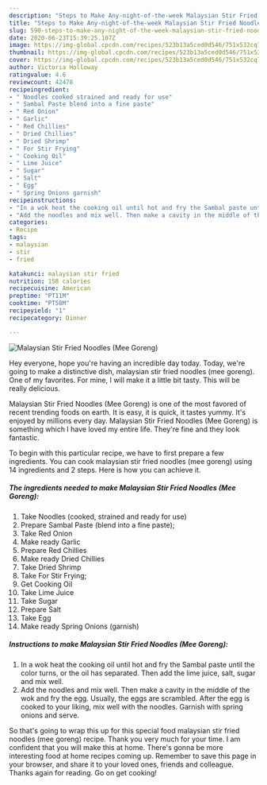 ```yaml
---
description: "Steps to Make Any-night-of-the-week Malaysian Stir Fried Noodles (Mee Goreng)"
title: "Steps to Make Any-night-of-the-week Malaysian Stir Fried Noodles (Mee Goreng)"
slug: 590-steps-to-make-any-night-of-the-week-malaysian-stir-fried-noodles-mee-goreng
date: 2020-06-23T15:39:25.107Z
image: https://img-global.cpcdn.com/recipes/523b13a5ced0d546/751x532cq70/malaysian-stir-fried-noodles-mee-goreng-recipe-main-photo.jpg
thumbnail: https://img-global.cpcdn.com/recipes/523b13a5ced0d546/751x532cq70/malaysian-stir-fried-noodles-mee-goreng-recipe-main-photo.jpg
cover: https://img-global.cpcdn.com/recipes/523b13a5ced0d546/751x532cq70/malaysian-stir-fried-noodles-mee-goreng-recipe-main-photo.jpg
author: Victoria Holloway
ratingvalue: 4.6
reviewcount: 42478
recipeingredient:
- " Noodles cooked strained and ready for use"
- " Sambal Paste blend into a fine paste"
- " Red Onion"
- " Garlic"
- " Red Chillies"
- " Dried Chillies"
- " Dried Shrimp"
- " For Stir Frying"
- " Cooking Oil"
- " Lime Juice"
- " Sugar"
- " Salt"
- " Egg"
- " Spring Onions garnish"
recipeinstructions:
- "In a wok heat the cooking oil until hot and fry the Sambal paste until the color turns, or the oil has separated. Then add the lime juice, salt, sugar and mix well."
- "Add the noodles and mix well. Then make a cavity in the middle of the wok and fry the egg. Usually, the eggs are scrambled. After the egg is cooked to your liking, mix well with the noodles. Garnish with spring onions and serve."
categories:
- Recipe
tags:
- malaysian
- stir
- fried

katakunci: malaysian stir fried 
nutrition: 158 calories
recipecuisine: American
preptime: "PT11M"
cooktime: "PT58M"
recipeyield: "1"
recipecategory: Dinner

---
```



![Malaysian Stir Fried Noodles (Mee Goreng)](https://img-global.cpcdn.com/recipes/523b13a5ced0d546/751x532cq70/malaysian-stir-fried-noodles-mee-goreng-recipe-main-photo.jpg)

Hey everyone, hope you're having an incredible day today. Today, we're going to make a distinctive dish, malaysian stir fried noodles (mee goreng). One of my favorites. For mine, I will make it a little bit tasty. This will be really delicious.



Malaysian Stir Fried Noodles (Mee Goreng) is one of the most favored of recent trending foods on earth. It is easy, it is quick, it tastes yummy. It's enjoyed by millions every day. Malaysian Stir Fried Noodles (Mee Goreng) is something which I have loved my entire life. They're fine and they look fantastic.


To begin with this particular recipe, we have to first prepare a few ingredients. You can cook malaysian stir fried noodles (mee goreng) using 14 ingredients and 2 steps. Here is how you can achieve it.

<!--inarticleads1-->

##### The ingredients needed to make Malaysian Stir Fried Noodles (Mee Goreng):

1. Take  Noodles (cooked, strained and ready for use)
1. Prepare  Sambal Paste (blend into a fine paste);
1. Take  Red Onion
1. Make ready  Garlic
1. Prepare  Red Chillies
1. Make ready  Dried Chillies
1. Take  Dried Shrimp
1. Take  For Stir Frying;
1. Get  Cooking Oil
1. Take  Lime Juice
1. Take  Sugar
1. Prepare  Salt
1. Take  Egg
1. Make ready  Spring Onions (garnish)




<!--inarticleads2-->

##### Instructions to make Malaysian Stir Fried Noodles (Mee Goreng):

1. In a wok heat the cooking oil until hot and fry the Sambal paste until the color turns, or the oil has separated. Then add the lime juice, salt, sugar and mix well.
1. Add the noodles and mix well. Then make a cavity in the middle of the wok and fry the egg. Usually, the eggs are scrambled. After the egg is cooked to your liking, mix well with the noodles. Garnish with spring onions and serve.




So that's going to wrap this up for this special food malaysian stir fried noodles (mee goreng) recipe. Thank you very much for your time. I am confident that you will make this at home. There's gonna be more interesting food at home recipes coming up. Remember to save this page in your browser, and share it to your loved ones, friends and colleague. Thanks again for reading. Go on get cooking!
